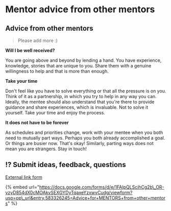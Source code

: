 # Mentor advice from other mentors

## Advice from other mentors

> Please add more :\)

**Will I be well received?**

You are going above and beyond by lending a hand. You have experience, knowledge, stories that are unique to you. Share them with a genuine willingness to help and that is more than enough.

**Take your time**

Don't feel like you have to solve everything or that all the pressure is on you. Think of it as a partnership, in which you try to help in any way you can. Ideally, the mentee should also understand that you're there to provide guidance and share experiences, which is invaluable. Not to solve it yourself. Take your time and enjoy the process.

**It does not have to be forever**

As schedules and priorities change, work with your mentee when you both need to mutually part ways. Perhaps you both already accomplished a goal. Or things are busier now. That's okay! Similarly, parting ways does not mean you are strangers. Stay in touch!

## ⁉ Submit ideas, feedback, questions

[External link form](https://docs.google.com/forms/d/e/1FAIpQLScihCg2b_OR-vzyD854dX0cMOAkvSEXGYDyTqaxeYzxwvCudg/viewform?usp=pp_url&entry.583326245=Advice+for+MENTORS+from+other+mentors)

{% embed url="https://docs.google.com/forms/d/e/1FAIpQLScihCg2b\_OR-vzyD854dX0cMOAkvSEXGYDyTqaxeYzxwvCudg/viewform?usp=pp\_url&entry.583326245=Advice+for+MENTORS+from+other+mentors" %}



